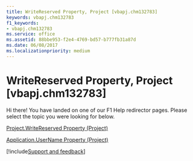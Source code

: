 ```yaml
---
title: WriteReserved Property, Project [vbapj.chm132783]
keywords: vbapj.chm132783
f1_keywords:
- vbapj.chm132783
ms.service: office
ms.assetid: 88bbe953-f2e4-4769-bd57-b777fb31a87d
ms.date: 06/08/2017
ms.localizationpriority: medium
---
```



# WriteReserved Property, Project [vbapj.chm132783]

Hi there! You have landed on one of our F1 Help redirector pages. Please select the topic you were looking for below.

[Project.WriteReserved Property (Project)](https://msdn.microsoft.com/library/0899e9ec-f7ce-5be8-400a-183172b5d4b5%28Office.15%29.aspx)

[Application.UserName Property (Project)](https://msdn.microsoft.com/library/c501ef16-f4c8-3c08-69b8-3e9756db8336%28Office.15%29.aspx)

[!include[Support and feedback](~/includes/feedback-boilerplate.md)]
